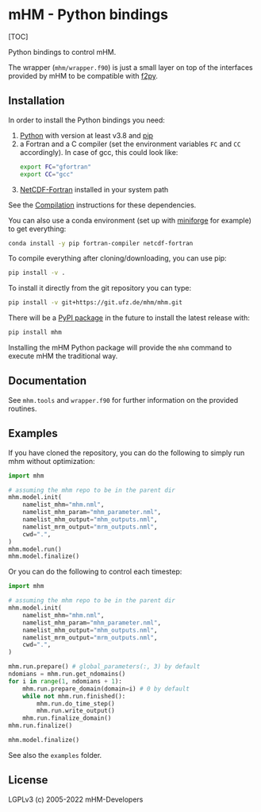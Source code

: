 # mHM - Python bindings

[TOC]

Python bindings to control mHM.

The wrapper (`mhm/wrapper.f90`) is just a small layer on top of the
interfaces provided by mHM to be compatible with [f2py](https://numpy.org/doc/stable/f2py/index.html).

## Installation

In order to install the Python bindings you need:
1. [Python](https://www.python.org/) with version at least v3.8 and [pip](https://pip.pypa.io/)
2. a Fortran and a C compiler (set the environment variables `FC` and `CC` accordingly).
    In case of gcc, this could look like:
    ```bash
    export FC="gfortran"
    export CC="gcc"
    ```
3. [NetCDF-Fortran](https://github.com/Unidata/netcdf-fortran) installed in your system path

See the [Compilation](../doc/INSTALL.md) instructions for these dependencies.

You can also use a conda environment (set up with [miniforge](https://mhm-ufz.org/guides/install-unix/) for example)
to get everything:
```bash
conda install -y pip fortran-compiler netcdf-fortran
```

To compile everything after cloning/downloading, you can use pip:

```bash
pip install -v .
```

To install it directly from the git repository you can type:

```bash
pip install -v git+https://git.ufz.de/mhm/mhm.git
```

There will be a [PyPI package](https://pypi.org/project/mhm) in the future to install the latest release with:

```bash
pip install mhm
```

Installing the mHM Python package will provide the `mhm` command to execute mHM the traditional way.

## Documentation

See `mhm.tools` and `wrapper.f90` for further information on the provided routines.

## Examples

If you have cloned the repository, you can do the following to simply run mhm without optimization:

```python
import mhm

# assuming the mhm repo to be in the parent dir
mhm.model.init(
    namelist_mhm="mhm.nml",
    namelist_mhm_param="mhm_parameter.nml",
    namelist_mhm_output="mhm_outputs.nml",
    namelist_mrm_output="mrm_outputs.nml",
    cwd=".",
)
mhm.model.run()
mhm.model.finalize()
```

Or you can do the following to control each timestep:
```python
import mhm

# assuming the mhm repo to be in the parent dir
mhm.model.init(
    namelist_mhm="mhm.nml",
    namelist_mhm_param="mhm_parameter.nml",
    namelist_mhm_output="mhm_outputs.nml",
    namelist_mrm_output="mrm_outputs.nml",
    cwd=".",
)

mhm.run.prepare() # global_parameters(:, 3) by default
ndomians = mhm.run.get_ndomains()
for i in range(1, ndomians + 1):
    mhm.run.prepare_domain(domain=i) # 0 by default
    while not mhm.run.finished():
        mhm.run.do_time_step()
        mhm.run.write_output()
    mhm.run.finalize_domain()
mhm.run.finalize()

mhm.model.finalize()
```

See also the `examples` folder.


## License

LGPLv3 (c) 2005-2022 mHM-Developers
